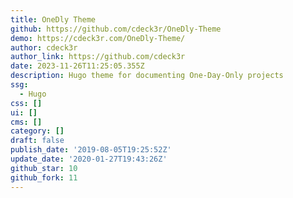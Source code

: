 ```yaml
---
title: OneDly Theme
github: https://github.com/cdeck3r/OneDly-Theme
demo: https://cdeck3r.com/OneDly-Theme/
author: cdeck3r
author_link: https://github.com/cdeck3r
date: 2023-11-26T11:25:05.355Z
description: Hugo theme for documenting One-Day-Only projects
ssg:
  - Hugo
css: []
ui: []
cms: []
category: []
draft: false
publish_date: '2019-08-05T19:25:52Z'
update_date: '2020-01-27T19:43:26Z'
github_star: 10
github_fork: 11
---
```


